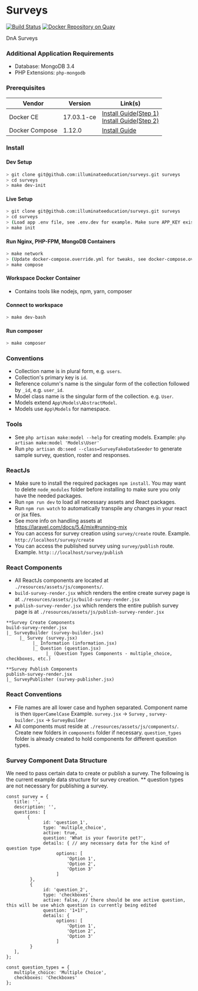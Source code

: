 # Surveys
[![Build Status](https://travis-ci.com/illuminateeducation/surveys.svg?token=HV3QNmWoiU9TqhNRL3DS&branch=master)](https://travis-ci.com/illuminateeducation/surveys)
[![Docker Repository on Quay](https://quay.io/repository/illuminateeducation/surveys/status?token=08b70eb6-cb81-43e4-a9e4-3208e0386768 "Docker Repository on Quay")](https://quay.io/repository/illuminateeducation/surveys)

DnA Surveys

### Additional Application Requirements
 * Database: MongoDB 3.4
 * PHP Extensions: `php-mongodb`

### Prerequisites

| Vendor | Version | Link(s) |
| - | - | - |
| Docker CE | 17.03.1-ce | [ Install Guide(Step 1) ](https://docs.docker.com/engine/installation/#docker-editions) <br /> [ Install Guide(Step 2) ](https://docs.docker.com/engine/installation/linux/linux-postinstall/) |
| Docker Compose | 1.12.0 | [ Install Guide ](https://docs.docker.com/compose/install/) |

### Install

#### Dev Setup
```sh
> git clone git@github.com:illuminateeducation/surveys.git surveys
> cd surveys
> make dev-init
```

#### Live Setup
```sh
> git clone git@github.com:illuminateeducation/surveys.git surveys
> cd surveys
> (Load app .env file, see .env.dev for example. Make sure APP_KEY exists.) 
> make init
```

#### Run Nginx, PHP-FPM, MongoDB Containers
```sh
> make network
> (Update docker-compose.override.yml for tweaks, see docker-compose.override.yml.dev for example)
> make compose
```

#### Workspace Docker Container
 * Contains tools like nodejs, npm, yarn, composer

#### Connect to workspace
```sh
> make dev-bash
```

#### Run composer
```sh
> make composer
```

### Conventions
 * Collection name is in plural form, e.g. `users`.
 * Collection's primary key is `id`.
 * Reference column's name is the singular form of the collection followed by `_id`, e.g. `user_id`.
 * Model class name is the singular form of the collection. e.g. `User`.
 * Models extend `App\Models\AbstractModel`.
 * Models use `App\Models` for namespace.
 
### Tools
* See `php artisan make:model --help` for creating models. Example: `php artisan make:model 'Models\User'`
* Run `php artisan db:seed --class=SurveyFakeDataSeeder` to generate sample survey, question, roster and responses.


### ReactJs
* Make sure to install the required packages `npm install`. You may want to delete `node_modules` folder before installing to make sure you only have the needed packages.
* Run `npm run dev` to load all necessary assets and React packages.
* Run `npm run watch` to automatically transpile any changes in your react or jsx files.
* See more info on handling assets at https://laravel.com/docs/5.4/mix#running-mix
* You can access for survey creation using `survey/create` route. Example. `http://localhost/survey/create`
* You can access the published survey using `survey/publish` route. Example. `http:://localhost/survey/publish`

### React Components
* All ReactJs components are located at `./resources/assets/js/components/`.
* `build-survey-render.jsx` which renders the entire create survey page is at `./resources/assets/js/build-survey-render.jsx`
* `publish-survey-render.jsx` which renders the entire publish survey page is at `./resources/assets/js/publish-survey-render.jsx` 

 ```
 **Survey Create Components
 build-survey-render.jsx
 |_ SurveyBuilder (survey-builder.jsx)
      |_ Survey (survey.jsx)
           |_ Information (information.jsx)
           |_ Question (question.jsx)
                |_ (Question Types Components - multiple_choice, checkboxes, etc.) 
 ```
 ```
 **Survey Publish Components
 publish-survey-render.jsx
 |_ SurveyPublisher (survey-publisher.jsx)
 ```
 
 ### React Conventions
 * File names are all lower case and hyphen separated. Component name is then `UpperCamelCase` Example. `survey.jsx` -> `Survey` , `survey-builder.jsx` -> `SurveyBuilder`
 * All components must reside at `./resources/assets/js/components/`. Create new folders in `components` folder if necessary. `question_types` folder is already created to hold components for different question types.
 
 ### Survey Component Data Structure
 We need to pass certain data to create or publish a survey. The following is the current example data structure for survey creation. 
 ** question types are not necessary for publishing a survey.

 ``` 
const survey = {
    title: '',
    description: '',
    questions: [
         {      
               id: 'question_1',
               type: 'multiple_choice',
               active: true,
               question: 'What is your favorite pet?',
               details: { // any necessary data for the kind of question type
                    options: [
                        'Option 1',
                        'Option 2',
                        'Option 3'
                    ]        
          },
          {      
               id: 'question_2',
               type: 'checkboxes',
               active: false, // there should be one active question, this will be use which question is currently being edited
               question: '1+1?',
               details: {
                    options: [
                        'Option 1',
                        'Option 2',
                        'Option 3'
                    ]        
          }         
    ],
};

const question_types = {
    multiple_choice: 'Multiple Choice',
    checkboxes: 'Checkboxes'
};

 ```

